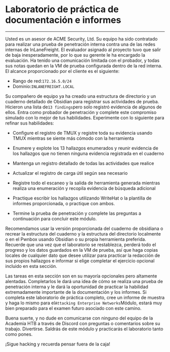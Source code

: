 # Laboratorio de práctica de documentación e informes

---

Usted es un asesor de ACME Security, Ltd. Su equipo ha sido contratado para realizar una prueba de penetración interna contra una de las redes internas de InLaneFreight. El evaluador asignado al proyecto tuvo que salir de baja inesperadamente, por lo que su gerente le ha encargado la evaluación. Ha tenido una comunicación limitada con el probador, y todas sus notas quedan en la VM de prueba configurada dentro de la red interna. El alcance proporcionado por el cliente es el siguiente:

- Rango de red:`172.16.5.0/24`
- Dominio:`INLANEFREIGHT.LOCAL`

Su compañero de equipo ya ha creado una estructura de directorio y un cuaderno detallado de Obsidian para registrar sus actividades de prueba. Hicieron una lista de`13 findings`pero solo registró evidencia de algunos de ellos. Entra como probador de penetración y complete este compromiso simulado con lo mejor de tus habilidades. Experimente con lo siguiente para refinar sus habilidades:

- Configure el registro de TMUX y registre toda su evidencia usando TMUX mientras se siente más cómodo con la herramienta
    
- Enumere y explote los 13 hallazgos enumerados y reunir evidencia de los hallazgos que no tienen ninguna evidencia registrada en el cuaderno
    
- Mantenga un registro detallado de todas las actividades que realice
    
- Actualizar el registro de carga útil según sea necesario
    
- Registre todo el escaneo y la salida de herramienta generada mientras realiza una enumeración y recopila evidencia de búsqueda adicional
    
- Practique escribir los hallazgos utilizando WriteHat o la plantilla de informes proporcionada, o practique con ambos.
    
- Termine la prueba de penetración y complete las preguntas a continuación para concluir este módulo.
    

Recomendamos usar la versión proporcionada del cuaderno de obsidiana o recrear la estructura del cuaderno y la estructura del directorio localmente o en el Pwnbox usando Obsidian o su propia herramienta preferida. Recuerde que una vez que el laboratorio se restablezca, perderá todo el progreso y los datos guardados en la VM de prueba, así que haga copias locales de cualquier dato que desee utilizar para practicar la redacción de sus propios hallazgos e informar si elige completar el ejercicio opcional incluido en esta sección.

Las tareas en esta sección son en su mayoría opcionales pero altamente alentadas. Completarlos le dará una idea de cómo se realiza una prueba de penetración interna y le dará la oportunidad de practicar la habilidad extremadamente importante de la documentación y los informes. Si completa este laboratorio de práctica completo, cree un informe de muestra y haga lo mismo para el`Attacking Enterprise Networks`Módulo, estará muy bien preparado para el examen futuro asociado con este camino.

Buena suerte, y no dude en comunicarse con ninguno del equipo de la Academia HTB a través de Discord con preguntas o comentarios sobre su trabajo. Divertirse. Saldrás de este módulo y practicarás el laboratorio tanto como pones.

¡Sigue hacking y recuerda pensar fuera de la caja!